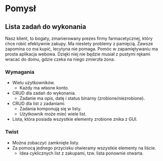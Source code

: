# Pomysł

## Lista zadań do wykonania

Nasz klient, to bogaty, zmanierowany prezes firmy farmacetycznej, który chce robić efektywnie zakupy. Ma niestety problemy z pamięcią. Zawsze zapomina co ma kupić, lecytyna nie pomaga. Pomóc w zapamiętywaniu ma prosta aplikacja webowa. Dzięki niej nie będzie musiał z pustymi rękami wracać do domu, gdzie czeka na niego zmierzła żona.

### Wymagania

- Wielu użytkowników.
  - Każdy ma własne konto.
- CRUD dla zadań do wykonania.
  - Zadanie ma opis, datę i status binarny (zrobione/niezrobione).
- CRUD dla list z zadaniami.
  - Zadania komponują się w listy.
  - Użytkownik może mieć wiele list.
- Lista, która posiada wszystkie elementy zrobione znika z GUI.

### Twist

- Można zobaczyć zamknięte listy.
- Za pomocą jednego przycisku otwieramy wszystkie elementy na liście.
  - Idea cyklicznych list z zakupami, tzw. lista ponownie otwarta.